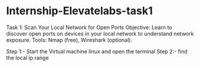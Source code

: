 # Internship-Elevatelabs-task1
Task 1: Scan Your Local Network for Open Ports
Objective: Learn to discover open ports on devices in your local network to understand network exposure. 
Tools: Nmap (free), Wireshark (optional).

Step 1:- Start the Virtual machine linux and open the terminal
Step 2:- find the local ip range 

